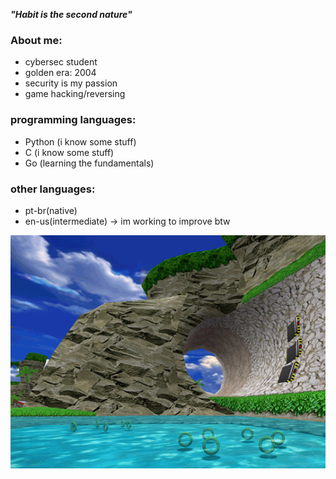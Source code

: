 ***"Habit is the second nature"***

### About me:
- cybersec student 
- golden era: 2004
- security is my passion
- game hacking/reversing

### programming languages:
- Python (i know some stuff)
- C (i know some stuff)
- Go (learning the fundamentals)

### other languages:
- pt-br(native)
- en-us(intermediate) -> im working to improve btw

![dnb](sonic_adventure.gif)


